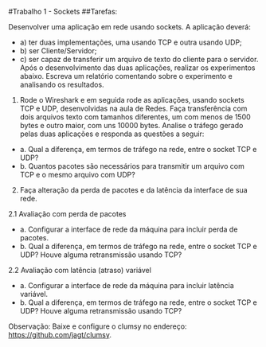 #Trabalho 1 - Sockets
##Tarefas:

Desenvolver uma aplicação em rede usando sockets. A aplicação deverá:

* a) ter duas implementações, uma usando TCP e outra usando UDP;
* b) ser Cliente/Servidor;
* c) ser capaz de transferir um arquivo de texto do cliente para o servidor.
Após o desenvolvimento das duas aplicações, realizar os experimentos abaixo. Escreva
um relatório comentando sobre o experimento e analisando os resultados.

1) Rode o Wireshark e em seguida rode as aplicações, usando sockets TCP e UDP,
desenvolvidas na aula de Redes. Faça transferência com dois arquivos texto com
tamanhos diferentes, um com menos de 1500 bytes e outro maior, com uns 10000 bytes.
Analise o tráfego gerado pelas duas aplicações e responda as questões a seguir:

* a. Qual a diferença, em termos de tráfego na rede, entre o socket TCP e UDP?
* b. Quantos pacotes são necessários para transmitir um arquivo com TCP e o mesmo
arquivo com UDP?

2) Faça alteração da perda de pacotes e da latência da interface de sua rede.

2.1 Avaliação com perda de pacotes
* a. Configurar a interface de rede da máquina para incluir perda de pacotes.
* b. Qual a diferença, em termos de tráfego na rede, entre o socket TCP e UDP? Houve
alguma retransmissão usando TCP?

2.2 Avaliação com latência (atraso) variável
* a. Configurar a interface de rede da máquina para incluir latência variável.
* b. Qual a diferença, em termos de tráfego na rede, entre o socket TCP e UDP?
Houve alguma retransmissão usando TCP?

Observação:
Baixe e configure o clumsy no endereço: https://github.com/jagt/clumsy.
